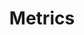 ---
title: Metrics
description: Demonstrates the collection and querying of metrics within Istio.
weight: 1
aliases:
 - /docs/tasks/telemetry/metrics/
test: n/a
---